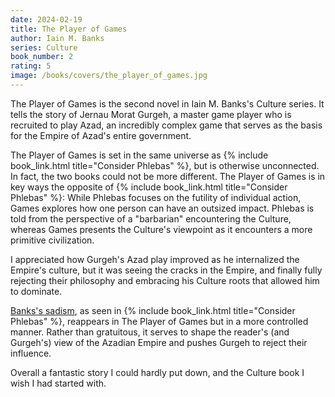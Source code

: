 ```yaml
---
date: 2024-02-19
title: The Player of Games
author: Iain M. Banks
series: Culture
book_number: 2
rating: 5
image: /books/covers/the_player_of_games.jpg
---
```


<span class="book-title">The Player of Games</span> is the second novel in
Iain M. Banks's Culture series. It tells the story of Jernau Morat Gurgeh, a
master game player who is recruited to play Azad, an incredibly complex game
that serves as the basis for the Empire of Azad's entire government.

<span class="book-title">The Player of Games</span> is set in the same
universe as {% include book_link.html title="Consider Phlebas" %}, but is
otherwise unconnected. In fact, the two books could not be more different.
<span class="book-title">The Player of Games</span> is in key ways the
opposite of {% include book_link.html title="Consider Phlebas" %}: While <span
class="book-title">Phlebas</span> focuses on the futility of individual
action, <span class="book-title">Games</span> explores how one person can have
an outsized impact. <span class="book-title">Phlebas</span> is told from the
perspective of a "barbarian" encountering the Culture, whereas <span
class="book-title">Games</span> presents the Culture's viewpoint as it
encounters a more primitive civilization.

I appreciated how Gurgeh's Azad play improved as he internalized the Empire's
culture, but it was seeing the cracks in the Empire, and finally fully
rejecting their philosophy and embracing his Culture roots that allowed him to
dominate.

[Banks's sadism][wasp], as seen in
{% include book_link.html title="Consider Phlebas" %}, reappears in <span
class="book-title">The Player of Games</span> but in a more controlled manner.
Rather than gratuitous, it serves to shape the reader's (and Gurgeh's) view of
the Azadian Empire and pushes Gurgeh to reject their influence.

[wasp]: https://en.wikipedia.org/wiki/The_Wasp_Factory

Overall a fantastic story I could hardly put down, and the Culture book I wish
I had started with.
